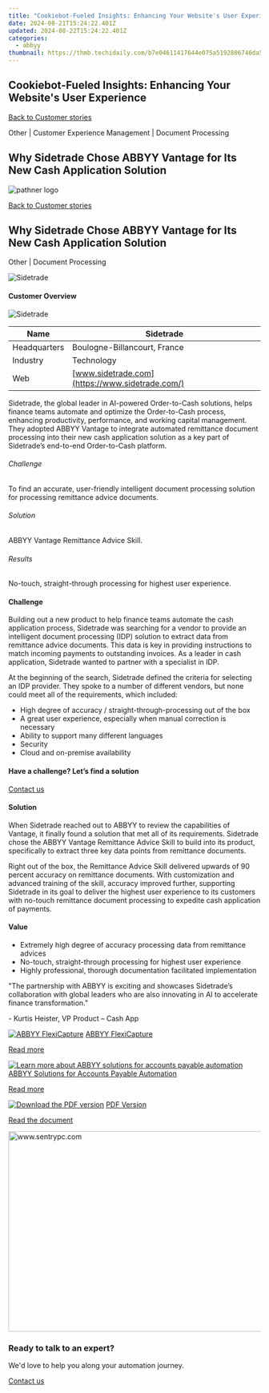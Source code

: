 ```yaml
---
title: "Cookiebot-Fueled Insights: Enhancing Your Website's User Experience"
date: 2024-08-21T15:24:22.401Z
updated: 2024-08-22T15:24:22.401Z
categories:
  - abbyy
thumbnail: https://thmb.techidaily.com/b7e04611417644e075a5192806746da5346b5175586dc4d2b30e06e7bb470a83.jpg
---
```


## Cookiebot-Fueled Insights: Enhancing Your Website's User Experience

[Back to Customer stories](https://tools.techidaily.com/abbyy/products/)

Other | Customer Experience Management | Document Processing

## Why Sidetrade Chose ABBYY Vantage for Its New Cash Application Solution

![pathner logo](https://content.abbyy.com/-/media/project/abbyy/abbyy/logos-white/en/186509.png?h=40&iar=0&w=120)

[Back to Customer stories](https://tools.techidaily.com/abbyy/products/)

## Why Sidetrade Chose ABBYY Vantage for Its New Cash Application Solution 

Other | Document Processing 

![Sidetrade](https://static4.abbyy.com/abbyycommedia/37785/ds-124_sidetrade-case-study_tn_556x303.jpg) 

#### Customer Overview

![Sidetrade](https://static2.abbyy.com/abbyycommedia/37810/sidetrade-brand2020-logo_master.jpg) 

| Name         | Sidetrade                                       |
| ------------ | ----------------------------------------------- |
| Headquarters | Boulogne-Billancourt, France                    |
| Industry     | Technology                                      |
| Web          | [www.sidetrade.com](https://www.sidetrade.com/) |

Sidetrade, the global leader in AI-powered Order-to-Cash solutions, helps finance teams automate and optimize the Order-to-Cash process, enhancing productivity, performance, and working capital management. They adopted ABBYY Vantage to integrate automated remittance document processing into their new cash application solution as a key part of Sidetrade’s end-to-end Order-to-Cash platform.

###### Challenge

To find an accurate, user-friendly intelligent document processing solution for processing remittance advice documents.

###### Solution

ABBYY Vantage Remittance Advice Skill.

###### Results

No-touch, straight-through processing for highest user experience.

#### Challenge

Building out a new product to help finance teams automate the cash application process, Sidetrade was searching for a vendor to provide an intelligent document processing (IDP) solution to extract data from remittance advice documents. This data is key in providing instructions to match incoming payments to outstanding invoices. As a leader in cash application, Sidetrade wanted to partner with a specialist in IDP.

At the beginning of the search, Sidetrade defined the criteria for selecting an IDP provider. They spoke to a number of different vendors, but none could meet all of the requirements, which included:

* High degree of accuracy / straight-through-processing out of the box
* A great user experience, especially when manual correction is necessary
* Ability to support many different languages
* Security
* Cloud and on-premise availability

#### Have a challenge? Let’s find a solution  

[Contact us](https://tools.techidaily.com/abbyy/products/) 

#### Solution

When Sidetrade reached out to ABBYY to review the capabilities of Vantage, it finally found a solution that met all of its requirements. Sidetrade chose the ABBYY Vantage Remittance Advice Skill to build into its product, specifically to extract three key data points from remittance documents.

Right out of the box, the Remittance Advice Skill delivered upwards of 90 percent accuracy on remittance documents. With customization and advanced training of the skill, accuracy improved further, supporting Sidetrade in its goal to deliver the highest user experience to its customers with no-touch remittance document processing to expedite cash application of payments.

#### Value

* Extremely high degree of accuracy processing data from remittance advices
* No-touch, straight-through processing for highest user experience
* Highly professional, thorough documentation facilitated implementation

 "The partnership with ABBYY is exciting and showcases Sidetrade’s collaboration with global leaders who are also innovating in AI to accelerate finance transformation."

 \- Kurtis Heister, VP Product – Cash App

[![ABBYY FlexiCapture](https://static2.abbyy.com/abbyycommedia/21380/4-flexicapture.jpg)](https://tools.techidaily.com/abbyy/products/) [ABBYY FlexiCapture](https://tools.techidaily.com/abbyy/products/) 

[Read more](https://tools.techidaily.com/abbyy/products/) 

[![Learn more about ABBYY solutions for accounts payable automation](https://static4.abbyy.com/abbyycommedia/14351/1-accounts-payable.jpg)](https://tools.techidaily.com/abbyy/products/) [ABBYY Solutions for Accounts Payable Automation](https://tools.techidaily.com/abbyy/products/) 

[Read more](https://tools.techidaily.com/abbyy/products/) 

[![Download the PDF version](https://static4.abbyy.com/abbyycommedia/37786/ds-124_sidetrade-case-study_tn_360x162.jpg)](https://static5.abbyy.com/abbyycommedia/37734/sidetrade-case-study-intelligent-document-processing-en.pdf "PDF Version") [PDF Version](https://static5.abbyy.com/abbyycommedia/37734/sidetrade-case-study-intelligent-document-processing-en.pdf "PDF Version") 

[Read the document](https://static5.abbyy.com/abbyycommedia/37734/sidetrade-case-study-intelligent-document-processing-en.pdf "PDF Version") 

<!-- affiliate ads begin -->
<a href="https://sentrypc.7eer.net/c/5597632/398453/3022" target="_top" id="398453"><img src="//a.impactradius-go.com/display-ad/3022-398453" border="0" alt="www.sentrypc.com" width="580" height="400"/></a><img height="0" width="0" src="https://sentrypc.7eer.net/i/5597632/398453/3022" style="position:absolute;visibility:hidden;" border="0" />
<!-- affiliate ads end -->
### Ready to talk to an expert?

We'd love to help you along your automation journey.

[Contact us](https://tools.techidaily.com/abbyy/products/)

<ins class="adsbygoogle"
     style="display:block"
     data-ad-format="autorelaxed"
     data-ad-client="ca-pub-7571918770474297"
     data-ad-slot="1223367746"></ins>



<ins class="adsbygoogle"
     style="display:block"
     data-ad-client="ca-pub-7571918770474297"
     data-ad-slot="8358498916"
     data-ad-format="auto"
     data-full-width-responsive="true"></ins>
